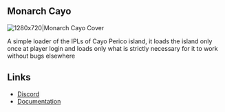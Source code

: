 ## Monarch Cayo
![1280x720|Monarch Cayo Cover](https://www.dropbox.com/scl/fi/y8t8r9cdi2wh8zuyclspe/mnr_cayo.png?rlkey=3r3t1lg9s1nc8dsqwaslfq9ok&dl=1)

A simple loader of the IPLs of Cayo Perico island, it loads the island only once at player login and loads only what is strictly necessary for it to work without bugs elsewhere

## Links
- [Discord](https://discord.gg/WKtk65yBC6)
- [Documentation](https://monarch-docs.ricodev.it/docs/monarch-resources/mnr_cayo)

